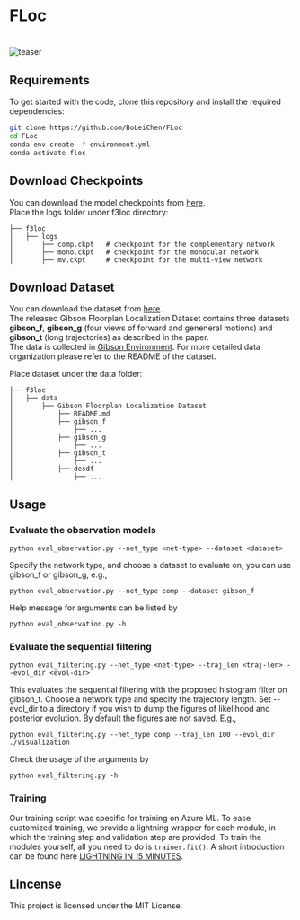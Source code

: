 # FLoc
<div align= "left">
    <h1>
    </h1>
</div>

![teaser](./teaser.png "teaser")

## Requirements
To get started with the code, clone this repository and install the required dependencies:
```bash
git clone https://github.com/BoLeiChen/FLoc
cd FLoc
conda env create -f environment.yml
conda activate floc
```

## Download Checkpoints
You can download the model checkpoints from [here](https://drive.google.com/drive/folders/1-TDlM9hjeODizeebgfPx7zWez0XPYCKm?usp=sharing).\
Place the logs folder under f3loc directory:
```
├── f3loc
│   ├── logs
│       ├── comp.ckpt   # checkpoint for the complementary network
│       ├── mono.ckpt   # checkpoint for the monocular network
│       ├── mv.ckpt     # checkpoint for the multi-view network
```

## Download Dataset
You can download the dataset from [here](https://libdrive.ethz.ch/index.php/s/dvKdj8WhmZuIaNw).\
The released Gibson Floorplan Localization Dataset contains three datasets <b>gibson_f</b>, <b>gibson_g</b> (four views of forward and geneneral motions) and <b>gibson_t</b> (long trajectories) as described in the paper.\
The data is collected in [Gibson Environment](https://github.com/StanfordVL/GibsonEnv).
For more detailed data organization please refer to the README of the dataset.

Place dataset under the data folder:
```
├── f3loc
│   ├── data
│       ├── Gibson Floorplan Localization Dataset
│           ├── README.md
│           ├── gibson_f
│               ├── ...
│           ├── gibson_g
│               ├── ...
│           ├── gibson_t
│               ├── ...
│           ├── desdf
│               ├── ...
```

## Usage
### Evaluate the observation models
```
python eval_observation.py --net_type <net-type> --dataset <dataset>
```
Specify the network type, and choose a dataset to evaluate on, you can use gibson_f or gibson_g, e.g.,
```
python eval_observation.py --net_type comp --dataset gibson_f
```
Help message for arguments can be listed by
```
python eval_observation.py -h
```
### Evaluate the sequential filtering
```
python eval_filtering.py --net_type <net-type> --traj_len <traj-len> --evol_dir <evol-dir>
```
This evaluates the sequential filtering with the proposed histogram filter on gibson_t. Choose a network type and specify the trajectory length. Set --evol_dir to a directory if you wish to dump the figures of likelihood and posterior evolution. By default the figures are not saved. E.g.,
```
python eval_filtering.py --net_type comp --traj_len 100 --evol_dir ./visualization
```
Check the usage of the arguments by
```
python eval_filtering.py -h
```
### Training
Our training script was specific for training on Azure ML. To ease customized
training, we provide a lightning wrapper for each module, in which the training
step and validation step are provided. To train the modules yourself, all you need
to do is ``trainer.fit()``. A short introduction can be found here [LIGHTNING IN 15 MINUTES](https://lightning.ai/docs/pytorch/stable/starter/introduction.html).
## Lincense
This project is licensed under the MIT License.
